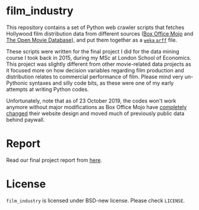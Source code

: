 # film_industry
This repository contains a set of Python web crawler scripts that fetches Hollywood film distribution data from different sources ([Box Office Mojo](https://link.iamblogger.net/51v61) and [The Open Movie Database](https://link.iamblogger.net/tsgqd)), and put them together as a [`weka` `arff`](https://link.iamblogger.net/vc31d) file. 

These scripts were written for the final project I did for the data mining course I took back in 2015, during my MSc at London School of Economics. This project was slightly different from other movie-related data projects as it focused more on how decision variables regarding film production and distribution relates to commercial performance of film. Please mind very un-Pythonic syntaxes and silly code bits, as these were one of my early attempts at writing Python codes.

Unfortunately, note that as of 23 October 2019, the codes won't work anymore without major modifications as Box Office Mojo have [completely changed](https://link.iamblogger.net/ytjka) their website design and moved much of previously public data behind paywall.

# Report
Read our final project report from [here](https://link.iamblogger.net/fe808).

# License
`film_industry` is licensed under BSD-new license. Please check `LICENSE`.
